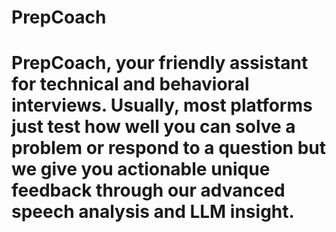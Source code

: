 
# PrepCoach
PrepCoach, your friendly assistant for technical and behavioral interviews. Usually, most platforms just test how well you can solve a problem or respond to a question but we give you actionable unique feedback through our advanced speech analysis and LLM insight.
=======

